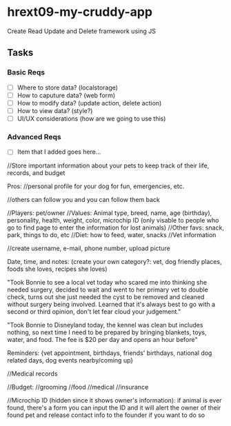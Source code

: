 # hrext09-my-cruddy-app
Create Read Update and Delete framework using JS

 ## Tasks

 ### Basic Reqs
- [ ] Where to store data? (localstorage)
- [ ] How to caputure data? (web form)
- [ ] How to modify data? (update action, delete action)
- [ ] How to view data? (style?)
- [ ] UI/UX considerations (how are we going to use this)

 ### Advanced Reqs
- [ ] Item that I added goes here...

//Store important information about your pets to keep track of their life, records, and budget

Pros:
//personal profile for your dog for fun, emergencies, etc.

//others can follow you and you can follow them back

//Players: pet/owner
//Values: Animal type, breed, name, age (birthday), personality, health, weight, color, microchip ID (only visable to people who go to find page to enter the information for lost animals)
//Other favs: snack, park, things to do, etc
//Diet: how to feed, water, snacks
//Vet information

//create username, e-mail, phone number, upload picture

Date, time, and notes: (create your own category?: vet, dog friendly places, foods she loves, recipes she loves)

"Took Bonnie to see a local vet today who scared me into thinking she needed surgery, decided to wait
and went to her primary vet to double check, turns out she just needed the cyst to be removed and cleaned
without surgery being involved. Learned that it's always best to go with a second or third opinion, don't
let fear cloud your judgement."

"Took Bonnie to Disneyland today, the kennel was clean but includes nothing, so next time I need to be
prepared by bringing blankets, toys, water, and food. The fee is $20 per day and opens an hour before"

Reminders: {vet appointment, birthdays, friends' birthdays, national dog related days, dog events nearby/coming up}

//Medical records

//Budget:
	//grooming
	//food
	//medical
	//insurance

//Microchip ID (hidden since it shows owner's information): if animal is ever found, there's a form you can input the ID and it will alert the owner of their found pet and release contact info to the founder if you want to do so

